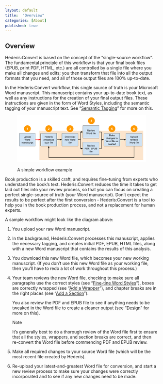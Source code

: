 ```yaml
---
layout: default
title:  "Overview"
categories: [About]
published: true
---
```


<section data-type="introduction" class="hsecintroduction" data-hederis-type="hsecintroduction" id="pXgkRN6Ke"><h1 data-hederis-type="hblkchaptitle" class="hblkchaptitle" id="prCBWmAUw">Overview</h1>
    <p class="hblkp" data-hederis-type="hblkp" id="pKzu8xt3G">Hederis:Convert is based on the concept of the &#8220;single-source workflow&#8221;. The fundamental principle of this workflow is that your final book files (EPUB, print PDF, HTML, etc.) are all controlled by a single file where you make all changes and edits; you then transform that file into all the output formats that you need, and all of those output files are 100% up-to-date. </p>
    <p class="hblkp" data-hederis-type="hblkp" id="pzjLqSanX">In the Hederis:Convert workflow, this single source of truth is your Microsoft Word manuscript. This manuscript contains your up-to-date book text, as well as any instructions for the creation of your final output files. These instructions are given in the form of Word Styles, including the semantic tagging of your manuscript text. See &#8220;<a href="{% post_url 2019-03-04-11-SemanticTagging %}" id="pKTSgHGEu"><span class="Hyperlink" id="pY6nnlmDg">Semantic Tagging</span></a>&#8221; for more on this.</p>
    <figure class="hwprfigstart" data-hederis-type="hwprfigstart" id="ptJfh8YBm"><img data-hederis-type="hblkimg" class="hblkimg" id="pEwNJkJzA" src="/images/workflow.png"/>
    <p class="hblkcaption" data-hederis-type="hblkcaption" id="pL6E3Oas0">A simple workflow example</p>
    </figure>
    <p class="hblkp" data-hederis-type="hblkp" id="pEI0hiPnj">Book production is a skilled craft, and requires fine-tuning from experts who understand the book&#8217;s text. Hederis:Convert reduces the time it takes to get laid out files into your review process, so that you can focus on creating a perfect single-source of truth (your Word manuscript). Don&#8217;t expect the results to be perfect after the first conversion - Hederis:Convert is a tool to help you in the book production process, and not a replacement for human experts.</p>
    <p class="hblkp" data-hederis-type="hblkp" id="p2Z2DSNav">A sample workflow might look like the diagram above:</p>
    <ol class="hwprnum-liststart" data-hederis-type="hwprnum-liststart" id="pKgwD07I5"><li class="hblkoli" data-hederis-type="hblkoli" id="li4KZuR6ux"><p class="hblkoli" data-hederis-type="hblkoli" id="pYo8efCar">You upload your raw Word manuscript.</p></li>
    <li class="hblkoli" data-hederis-type="hblkoli" id="liTUcSLjaR"><p class="hblkoli" data-hederis-type="hblkoli" id="pbgtvlFZr">In the background, Hederis:Convert processes this manuscript, applies the necessary tagging, and creates initial PDF, EPUB, HTML files, along with a new Word manuscript that contains the results of this analysis.</p></li>
    <li class="hblkoli" data-hederis-type="hblkoli" id="li6zXnF6BU"><p class="hblkoli" data-hederis-type="hblkoli" id="p4gyxSqnG">You download this new Word file, which becomes your new working manuscript. (If you don&#8217;t use this new Word file as your working file, then you&#8217;ll have to redo a lot of work throughout this process.)</p></li>
    <li class="hblkoli" data-hederis-type="hblkoli" id="lilNXaHv3t"><p class="hblkoli" data-hederis-type="hblkoli" id="pyb8gm2um">Your team reviews the new Word file, checking to make sure all paragraphs use the correct styles (see &#8220;<a href="{% post_url 2019-03-04-13-Fine-tuneWordStyles %}" id="pWnaP0qz9"><span class="Hyperlink" id="p2wLfcUhh">Fine-tine Word Styles</span></a>&#8221;), boxes are correctly wrapped (see &#8220;<a href="{% post_url 2019-03-04-14-AddaWrapper %}" id="pQLFSjzhv"><span class="Hyperlink" id="pCT7w5dsH">Add a Wrapper</span></a>&#8221;), and chapter breaks are in the right places (see &#8220;<a href="{% post_url 2019-03-04-15-AddaSection %}" id="pmLVearGU"><span class="Hyperlink" id="pMgnx3JpE">Add a Section</span></a>&#8221;).</p><p class="hblkli-cont" data-hederis-type="hblkli-cont" id="p1dzdPYTc">You also review the PDF and EPUB file to see if anything needs to be tweaked in the Word file to create a cleaner output (see &#8220;<a href="{% post_url 2019-03-04-18-Design %}" id="pWd83k31r"><span class="Hyperlink" id="p4swF9RXL">Design</span></a>&#8221; for more on this).</p>
    <aside class="hwprbox box" data-hederis-type="hwprboxstart" id="pm9kBn10H" data-type="sidebar"><p class="hblktype" data-hederis-type="hblktype" id="pIjFf7lJC">Note</p>
    <p class="hblkp" data-hederis-type="hblkp" id="p7bSk78Fr">It&#8217;s generally best to do a thorough review of the Word file first to ensure that all the styles, wrappers, and section breaks are correct, and then re-convert the Word file before commencing PDF and EPUB review. </p>
    </aside>
    </li>
    <li class="hblkoli" data-hederis-type="hblkoli" id="litwwosjNq"><p class="hblkoli" data-hederis-type="hblkoli" id="pbMskZjbc">Make all required changes to your source Word file (which will be the most recent file created by Hederis).</p></li>
    <li class="hblkoli" data-hederis-type="hblkoli" id="lifrbnWrbY"><p class="hblkoli" data-hederis-type="hblkoli" id="pXOLHSbPM">Re-upload your latest-and-greatest Word file for conversion, and start a new review process to make sure your changes were correctly incorporated and to see if any new changes need to be made.</p></li>
    </ol>
    </section>
    